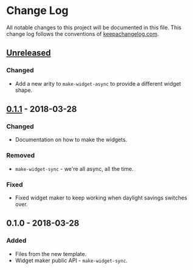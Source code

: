 # Change Log
All notable changes to this project will be documented in this file. This change log follows the conventions of [keepachangelog.com](http://keepachangelog.com/).

## [Unreleased]
### Changed
- Add a new arity to `make-widget-async` to provide a different widget shape.

## [0.1.1] - 2018-03-28
### Changed
- Documentation on how to make the widgets.

### Removed
- `make-widget-sync` - we're all async, all the time.

### Fixed
- Fixed widget maker to keep working when daylight savings switches over.

## 0.1.0 - 2018-03-28
### Added
- Files from the new template.
- Widget maker public API - `make-widget-sync`.

[Unreleased]: https://github.com/your-name/fit-sdk/compare/0.1.1...HEAD
[0.1.1]: https://github.com/your-name/fit-sdk/compare/0.1.0...0.1.1
